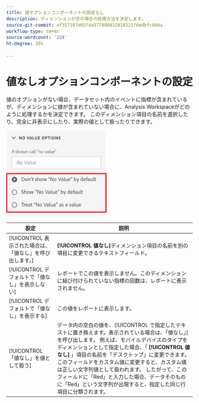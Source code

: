 ```yaml
---
title: 値オプションコンポーネントの設定なし
description: ディメンションが空の場合の処理方法を決定します。
source-git-commit: af357167e65f4a577880832818221f6edbfc8b0a
workflow-type: tm+mt
source-wordcount: '224'
ht-degree: 35%

---
```



# 値なしオプションコンポーネントの設定

値のオプションがない場合、データセット内のイベントに指標が含まれているが、ディメンションに値が含まれていない場合に、Analysis Workspaceがどのように処理するかを決定できます。 このディメンション項目の名前を選択したり、完全に非表示にしたり、実際の値として扱ったりできます。

![値オプションなし](../assets/no-value-options.png)

| 設定 | 説明 |
| --- | --- |
| [!UICONTROL 表示された場合は、「値なし」を呼び出します。] | **[!UICONTROL 値なし]**&#x200B;ディメンション項目の名前を別の項目に変更できるテキストフィールド。 |
| [!UICONTROL デフォルトで「値なし」を表示しない] | レポートでこの値を表示しません。このディメンションに結び付けられていない指標の回数は、レポートに表示されません。 |
| [!UICONTROL デフォルトで「値なし」を表示する] | この値をレポートに表示します。 |
| [!UICONTROL 「値なし」を値として扱う] | データ内の空白の値を、[!UICONTROL で指定したテキストに置き換えます。表示されている場合は、「値なし」]を呼び出します。 例えば、モバイルデバイスのタイプをディメンションとして指定した場合、「 **[!UICONTROL 値なし]** 」項目の名前を「デスクトップ」に変更できます。 このフィールドをカスタム値に変更すると、カスタム値は正しい文字列値として扱われます。 したがって、このフィールドに「Red」と入力した場合、データそのものに「Red」という文字列が出現すると、指定した同じ行項目に分類されます。 |
